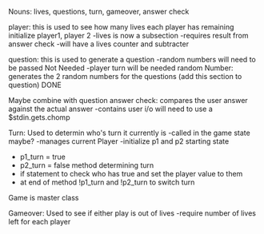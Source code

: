 Nouns: lives, questions, turn, gameover, answer check

player: this is used to see how many lives each player has remaining
initialize player1, player 2
  -lives is now a subsection
  -requires result from answer check
  -will have a lives counter and subtracter

question: this is used to generate a question 
  -random numbers will need to be passed Not Needed
  -player turn will be needed
random Number: generates the 2 random numbers for the questions 
(add this section to question) DONE

Maybe combine with question 
answer check: compares the user answer against the actual answer
-contains user i/o will need to use a $stdin.gets.chomp

Turn: Used to determin who's turn it currently is
-called in the game state maybe?
-manages current Player
-initialize p1 and p2 starting state 
  - p1_turn = true 
  - p2_turn = false
method determining turn
- if statement to check who has true and set the player value to them
- at end of method !p1_turn and !p2_turn to switch turn



Game is master class

Gameover: Used to see if either play is out of lives 
-require number of lives left for each player

